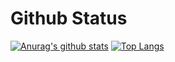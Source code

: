 # Github Status 
[![Anurag's github stats](https://github-readme-stats.vercel.app/api?username=chulhee23&count_private=true&show_icons=true&include_all_commits=true&hide=stars)](https://github.com/anuraghazra/github-readme-stats)
[![Top Langs](https://github-readme-stats.vercel.app/api/top-langs/?username=chulhee23&layout=compact&hide=jupyter%20notebook)](https://github.com/anuraghazra/github-readme-stats)



